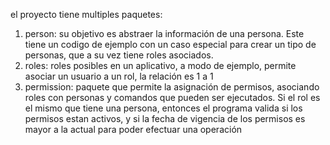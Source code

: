 el proyecto tiene multiples paquetes:

1. person: su objetivo es abstraer la información de una persona. Este tiene un codigo de ejemplo con un caso especial para crear un tipo de personas, que a su vez tiene roles asociados.
2. roles: roles posibles en un aplicativo, a modo de ejemplo, permite asociar un usuario a un rol, la relación es 1 a 1
3. permission: paquete que permite la asignación de permisos, asociando roles con personas y comandos que pueden ser ejecutados. Si el rol es el mismo que tiene una persona, entonces el programa  valida si los permisos estan activos, y si la fecha de vigencia de los permisos es mayor a la actual para poder efectuar una operación
